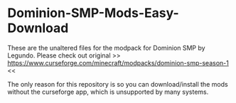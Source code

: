 # Dominion-SMP-Mods-Easy-Download

These are the unaltered files for the modpack for Dominion SMP by Legundo. Please check out original >> https://www.curseforge.com/minecraft/modpacks/dominion-smp-season-1 <<

The only reason for this repository is so you can download/install the mods without the curseforge app, which is unsupported by many systems.

